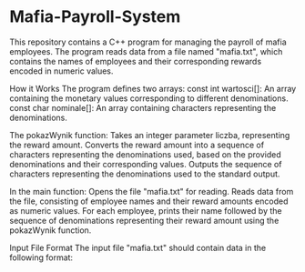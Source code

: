 # Mafia-Payroll-System

This repository contains a C++ program for managing the payroll of mafia employees. The program reads data from a file named "mafia.txt", which contains the names of employees and their corresponding rewards encoded in numeric values.

How it Works
The program defines two arrays:
const int wartosci[]: An array containing the monetary values corresponding to different denominations.
const char nominale[]: An array containing characters representing the denominations.

The pokazWynik function:
Takes an integer parameter liczba, representing the reward amount.
Converts the reward amount into a sequence of characters representing the denominations used, based on the provided denominations and their corresponding values.
Outputs the sequence of characters representing the denominations used to the standard output.

In the main function:
Opens the file "mafia.txt" for reading.
Reads data from the file, consisting of employee names and their reward amounts encoded as numeric values.
For each employee, prints their name followed by the sequence of denominations representing their reward amount using the pokazWynik function.

Input File Format
The input file "mafia.txt" should contain data in the following format:
